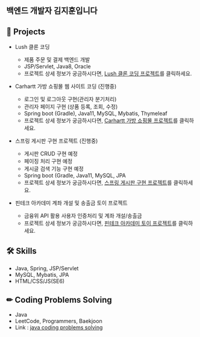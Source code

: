 ## 백엔드 개발자 김지훈입니다 <br>

## 📂 Projects <br>
- Lush 클론 코딩  <br>
    - 제품 주문 및 결제 백엔드 개발 <br>
    - JSP/Servlet, Java8, Oracle
    - 프로젝트 상세 정보가 궁금하시다면, [Lush 클론 코딩 프로젝트](https://github.com/Ji-hunKim/Lush-1)를 클릭하세요.<br>

- Carhartt 가방 쇼핑몰 웹 사이트 코딩 (진행중) <br>
    - 로그인 및 로그아웃 구현(관리자 분기처리) <br>
    - 관리자 페이지 구현 (상품 등록, 조회, 수정) <br>
    - Spring boot (Gradle), Java11, MySQL, Mybatis, Thymeleaf
    - 프로젝트 상세 정보가 궁금하시다면, [Carhartt 가방 쇼핑몰 프로젝트](https://github.com/Ji-hunKim/Carhartt)를 클릭하세요.<br>

- 스프링 게시판 구현 프로젝트 (진행중) <br>
    - 게시판 CRUD 구현 예정 <br>
    - 페이징 처리 구현 예정 <br>
    - 게시글 검색 기능 구현 예정 <br>
    - Spring boot (Gradle, Java11, MySQL, JPA
    - 프로젝트 상세 정보가 궁금하시다면, [스프링 게시판 구현 프로젝트](https://github.com/Ji-hunKim/springBoard)를 클릭하세요.<br>

- 핀테크 아카데미 계좌 개설 및 송출금 토이 프로젝트 <br>
    - 금융위 API 활용 사용자 인증처리 및 계좌 개설/송출금 <br>
    - 프로젝트 상세 정보가 궁금하시다면, [핀테크 아카데미 토이 프로젝트](https://github.com/Ji-hunKim/FintechPractice)를 클릭하세요.<br>

## 🛠 Skills <br>
- Java, Spring, JSP/Servlet<br>
- MySQL, Mybatis, JPA
- HTML/CSS/JS(SE6) <br>

## ✏ Coding Problems Solving <br>
- Java<br>
- LeetCode, Programmers, Baekjoon <br>
- Link : [java coding problems solving](https://github.com/Ji-hunKim/javaCodingProblemSolving)<br>
